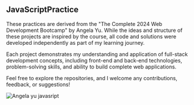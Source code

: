 ## JavaScriptPractice
These practices are derived from the "The Complete 2024 Web Development Bootcamp" by Angela Yu. While the ideas and structure of these projects are inspired by the course, all code and solutions were developed independently as part of my learning journey.

Each project demonstrates my understanding and application of full-stack development concepts, including front-end and back-end technologies, problem-solving skills, and ability to build complete web applications.

Feel free to explore the repositories, and I welcome any contributions, feedback, or suggestions!

![Angela yu javasript](https://github.com/user-attachments/assets/2e38786e-1d01-445b-8e0a-cda65658fa43)

